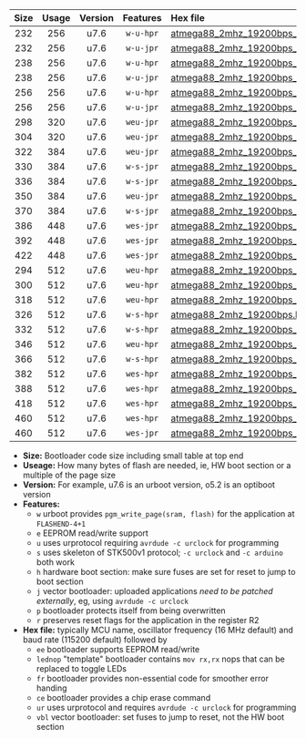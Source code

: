 |Size|Usage|Version|Features|Hex file|
|:-:|:-:|:-:|:-:|:--|
|232|256|u7.6|`w-u-hpr`|[atmega88_2mhz_19200bps_ur.hex](https://raw.githubusercontent.com/stefanrueger/urboot/main//atmega88_2mhz_19200bps_ur.hex)|
|232|256|u7.6|`w-u-jpr`|[atmega88_2mhz_19200bps_ur_vbl.hex](https://raw.githubusercontent.com/stefanrueger/urboot/main//atmega88_2mhz_19200bps_ur_vbl.hex)|
|238|256|u7.6|`w-u-hpr`|[atmega88_2mhz_19200bps_lednop_ur.hex](https://raw.githubusercontent.com/stefanrueger/urboot/main//atmega88_2mhz_19200bps_lednop_ur.hex)|
|238|256|u7.6|`w-u-jpr`|[atmega88_2mhz_19200bps_lednop_ur_vbl.hex](https://raw.githubusercontent.com/stefanrueger/urboot/main//atmega88_2mhz_19200bps_lednop_ur_vbl.hex)|
|256|256|u7.6|`w-u-hpr`|[atmega88_2mhz_19200bps_lednop_fr_ur.hex](https://raw.githubusercontent.com/stefanrueger/urboot/main//atmega88_2mhz_19200bps_lednop_fr_ur.hex)|
|256|256|u7.6|`w-u-jpr`|[atmega88_2mhz_19200bps_lednop_fr_ur_vbl.hex](https://raw.githubusercontent.com/stefanrueger/urboot/main//atmega88_2mhz_19200bps_lednop_fr_ur_vbl.hex)|
|298|320|u7.6|`weu-jpr`|[atmega88_2mhz_19200bps_ee_ur_vbl.hex](https://raw.githubusercontent.com/stefanrueger/urboot/main//atmega88_2mhz_19200bps_ee_ur_vbl.hex)|
|304|320|u7.6|`weu-jpr`|[atmega88_2mhz_19200bps_ee_lednop_ur_vbl.hex](https://raw.githubusercontent.com/stefanrueger/urboot/main//atmega88_2mhz_19200bps_ee_lednop_ur_vbl.hex)|
|322|384|u7.6|`weu-jpr`|[atmega88_2mhz_19200bps_ee_lednop_fr_ur_vbl.hex](https://raw.githubusercontent.com/stefanrueger/urboot/main//atmega88_2mhz_19200bps_ee_lednop_fr_ur_vbl.hex)|
|330|384|u7.6|`w-s-jpr`|[atmega88_2mhz_19200bps_vbl.hex](https://raw.githubusercontent.com/stefanrueger/urboot/main//atmega88_2mhz_19200bps_vbl.hex)|
|336|384|u7.6|`w-s-jpr`|[atmega88_2mhz_19200bps_lednop_vbl.hex](https://raw.githubusercontent.com/stefanrueger/urboot/main//atmega88_2mhz_19200bps_lednop_vbl.hex)|
|350|384|u7.6|`weu-jpr`|[atmega88_2mhz_19200bps_ee_lednop_fr_ce_ur_vbl.hex](https://raw.githubusercontent.com/stefanrueger/urboot/main//atmega88_2mhz_19200bps_ee_lednop_fr_ce_ur_vbl.hex)|
|370|384|u7.6|`w-s-jpr`|[atmega88_2mhz_19200bps_lednop_fr_vbl.hex](https://raw.githubusercontent.com/stefanrueger/urboot/main//atmega88_2mhz_19200bps_lednop_fr_vbl.hex)|
|386|448|u7.6|`wes-jpr`|[atmega88_2mhz_19200bps_ee_vbl.hex](https://raw.githubusercontent.com/stefanrueger/urboot/main//atmega88_2mhz_19200bps_ee_vbl.hex)|
|392|448|u7.6|`wes-jpr`|[atmega88_2mhz_19200bps_ee_lednop_vbl.hex](https://raw.githubusercontent.com/stefanrueger/urboot/main//atmega88_2mhz_19200bps_ee_lednop_vbl.hex)|
|422|448|u7.6|`wes-jpr`|[atmega88_2mhz_19200bps_ee_lednop_fr_vbl.hex](https://raw.githubusercontent.com/stefanrueger/urboot/main//atmega88_2mhz_19200bps_ee_lednop_fr_vbl.hex)|
|294|512|u7.6|`weu-hpr`|[atmega88_2mhz_19200bps_ee_ur.hex](https://raw.githubusercontent.com/stefanrueger/urboot/main//atmega88_2mhz_19200bps_ee_ur.hex)|
|300|512|u7.6|`weu-hpr`|[atmega88_2mhz_19200bps_ee_lednop_ur.hex](https://raw.githubusercontent.com/stefanrueger/urboot/main//atmega88_2mhz_19200bps_ee_lednop_ur.hex)|
|318|512|u7.6|`weu-hpr`|[atmega88_2mhz_19200bps_ee_lednop_fr_ur.hex](https://raw.githubusercontent.com/stefanrueger/urboot/main//atmega88_2mhz_19200bps_ee_lednop_fr_ur.hex)|
|326|512|u7.6|`w-s-hpr`|[atmega88_2mhz_19200bps.hex](https://raw.githubusercontent.com/stefanrueger/urboot/main//atmega88_2mhz_19200bps.hex)|
|332|512|u7.6|`w-s-hpr`|[atmega88_2mhz_19200bps_lednop.hex](https://raw.githubusercontent.com/stefanrueger/urboot/main//atmega88_2mhz_19200bps_lednop.hex)|
|346|512|u7.6|`weu-hpr`|[atmega88_2mhz_19200bps_ee_lednop_fr_ce_ur.hex](https://raw.githubusercontent.com/stefanrueger/urboot/main//atmega88_2mhz_19200bps_ee_lednop_fr_ce_ur.hex)|
|366|512|u7.6|`w-s-hpr`|[atmega88_2mhz_19200bps_lednop_fr.hex](https://raw.githubusercontent.com/stefanrueger/urboot/main//atmega88_2mhz_19200bps_lednop_fr.hex)|
|382|512|u7.6|`wes-hpr`|[atmega88_2mhz_19200bps_ee.hex](https://raw.githubusercontent.com/stefanrueger/urboot/main//atmega88_2mhz_19200bps_ee.hex)|
|388|512|u7.6|`wes-hpr`|[atmega88_2mhz_19200bps_ee_lednop.hex](https://raw.githubusercontent.com/stefanrueger/urboot/main//atmega88_2mhz_19200bps_ee_lednop.hex)|
|418|512|u7.6|`wes-hpr`|[atmega88_2mhz_19200bps_ee_lednop_fr.hex](https://raw.githubusercontent.com/stefanrueger/urboot/main//atmega88_2mhz_19200bps_ee_lednop_fr.hex)|
|460|512|u7.6|`wes-hpr`|[atmega88_2mhz_19200bps_ee_lednop_fr_ce.hex](https://raw.githubusercontent.com/stefanrueger/urboot/main//atmega88_2mhz_19200bps_ee_lednop_fr_ce.hex)|
|460|512|u7.6|`wes-jpr`|[atmega88_2mhz_19200bps_ee_lednop_fr_ce_vbl.hex](https://raw.githubusercontent.com/stefanrueger/urboot/main//atmega88_2mhz_19200bps_ee_lednop_fr_ce_vbl.hex)|

- **Size:** Bootloader code size including small table at top end
- **Useage:** How many bytes of flash are needed, ie, HW boot section or a multiple of the page size
- **Version:** For example, u7.6 is an urboot version, o5.2 is an optiboot version
- **Features:**
  + `w` urboot provides `pgm_write_page(sram, flash)` for the application at `FLASHEND-4+1`
  + `e` EEPROM read/write support
  + `u` uses urprotocol requiring `avrdude -c urclock` for programming
  + `s` uses skeleton of STK500v1 protocol; `-c urclock` and `-c arduino` both work
  + `h` hardware boot section: make sure fuses are set for reset to jump to boot section
  + `j` vector bootloader: uploaded applications *need to be patched externally*, eg, using `avrdude -c urclock`
  + `p` bootloader protects itself from being overwritten
  + `r` preserves reset flags for the application in the register R2
- **Hex file:** typically MCU name, oscillator frequency (16 MHz default) and baud rate (115200 default) followed by
  + `ee` bootloader supports EEPROM read/write
  + `lednop` "template" bootloader contains `mov rx,rx` nops that can be replaced to toggle LEDs
  + `fr` bootloader provides non-essential code for smoother error handing
  + `ce` bootloader provides a chip erase command
  + `ur` uses urprotocol and requires `avrdude -c urclock` for programming
  + `vbl` vector bootloader: set fuses to jump to reset, not the HW boot section
